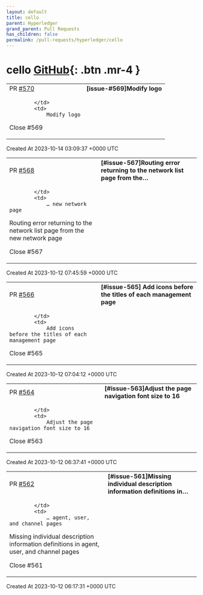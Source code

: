 ```yaml
---
layout: default
title: cello
parent: Hyperledger
grand_parent: Pull Requests
has_children: false
permalink: /pull-requests/hyperledger/cello
---
```


# cello <span class="fs-3 right-align">[GitHub](https://github.com/hyperledger/cello){: .btn .mr-4 }</span>


<div>
    <table>
        <tr>
            <td>
                PR <a href="https://github.com/hyperledger/cello/pull/570" class=".btn">#570</a>
            </td>
            <td>
                <b>
                    [issue-#569]Modify logo
                </b>
            </td>
        </tr>
        <tr>
            <td>
                
            </td>
            <td>
                Modify logo

Close #569 
            </td>
        </tr>
    </table>
    <div class="right-align">
        Created At 2023-10-14 03:09:37 +0000 UTC
    </div>
</div>

<div>
    <table>
        <tr>
            <td>
                PR <a href="https://github.com/hyperledger/cello/pull/568" class=".btn">#568</a>
            </td>
            <td>
                <b>
                    [#issue-567]Routing error returning to the network list page from the…
                </b>
            </td>
        </tr>
        <tr>
            <td>
                
            </td>
            <td>
                … new network page

Routing error returning to the network list page from the new network page

Close #567 
            </td>
        </tr>
    </table>
    <div class="right-align">
        Created At 2023-10-12 07:45:59 +0000 UTC
    </div>
</div>

<div>
    <table>
        <tr>
            <td>
                PR <a href="https://github.com/hyperledger/cello/pull/566" class=".btn">#566</a>
            </td>
            <td>
                <b>
                    [#issue-565] Add icons before the titles of each management page
                </b>
            </td>
        </tr>
        <tr>
            <td>
                
            </td>
            <td>
                Add icons before the titles of each management page

Close #565 
            </td>
        </tr>
    </table>
    <div class="right-align">
        Created At 2023-10-12 07:04:12 +0000 UTC
    </div>
</div>

<div>
    <table>
        <tr>
            <td>
                PR <a href="https://github.com/hyperledger/cello/pull/564" class=".btn">#564</a>
            </td>
            <td>
                <b>
                    [#issue-563]Adjust the page navigation font size to 16
                </b>
            </td>
        </tr>
        <tr>
            <td>
                
            </td>
            <td>
                Adjust the page navigation font size to 16

Close #563 
            </td>
        </tr>
    </table>
    <div class="right-align">
        Created At 2023-10-12 06:37:41 +0000 UTC
    </div>
</div>

<div>
    <table>
        <tr>
            <td>
                PR <a href="https://github.com/hyperledger/cello/pull/562" class=".btn">#562</a>
            </td>
            <td>
                <b>
                    [#issue-561]Missing individual description information definitions in…
                </b>
            </td>
        </tr>
        <tr>
            <td>
                
            </td>
            <td>
                … agent, user, and channel pages

Missing individual description information definitions in agent, user, and channel pages

Close #561 
            </td>
        </tr>
    </table>
    <div class="right-align">
        Created At 2023-10-12 06:17:31 +0000 UTC
    </div>
</div>

